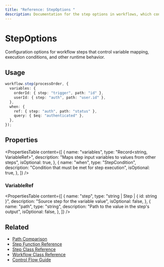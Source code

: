 ```yaml
---
title: "Reference: StepOptions "
description: Documentation for the step options in workflows, which control variable mapping, execution conditions, and other runtime behavior.
---
```


# StepOptions

Configuration options for workflow steps that control variable mapping, execution conditions, and other runtime behavior.

## Usage

```typescript
workflow.step(processOrder, {
  variables: {
    orderId: { step: "trigger", path: "id" },
    userId: { step: "auth", path: "user.id" },
  },
  when: {
    ref: { step: "auth", path: "status" },
    query: { $eq: "authenticated" },
  },
});
```

## Properties

<PropertiesTable
  content={[
    {
      name: "variables",
      type: "Record<string, VariableRef>",
      description: "Maps step input variables to values from other steps",
      isOptional: true,
    },
    {
      name: "when",
      type: "StepCondition",
      description: "Condition that must be met for step execution",
      isOptional: true,
    },
  ]}
/>

### VariableRef

<PropertiesTable
  content={[
    {
      name: "step",
      type: "string | Step | { id: string }",
      description: "Source step for the variable value",
      isOptional: false,
    },
    {
      name: "path",
      type: "string",
      description: "Path to the value in the step's output",
      isOptional: false,
    },
  ]}
/>

## Related

- [Path Comparison](../../docs/workflows-legacy/control-flow.md)
- [Step Function Reference](./step-function.md)
- [Step Class Reference](./step-class.md)
- [Workflow Class Reference](./workflow.md)
- [Control Flow Guide](../../docs/workflows-legacy/control-flow.md)
